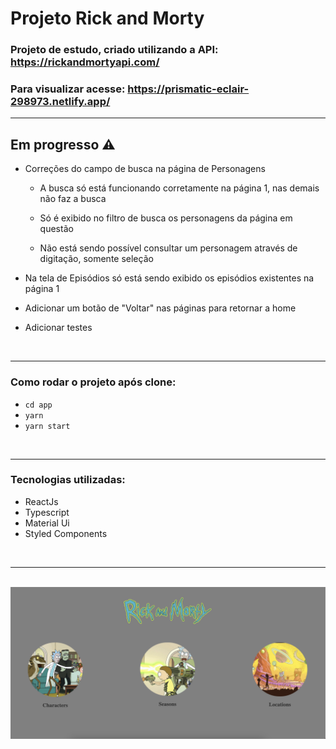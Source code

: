 # Projeto Rick and Morty

### Projeto de estudo, criado utilizando a API: https://rickandmortyapi.com/

### Para visualizar acesse: https://prismatic-eclair-298973.netlify.app/

---

## Em progresso ⚠️

- Correções do campo de busca na página de Personagens
  - A busca só está funcionando corretamente na página 1, nas demais não faz a busca

  - Só é exibido no filtro de busca os personagens da página em questão

  - Não está sendo possível consultar um personagem através de digitação, somente seleção

- Na tela de Episódios só está sendo exibido os episódios existentes na página 1

- Adicionar um botão de "Voltar" nas páginas para retornar a home

- Adicionar testes

<br>

---

### Como rodar o projeto após clone:

- `cd app`
- `yarn`
- `yarn start`

<br>

---

### Tecnologias utilizadas:

- ReactJs
- Typescript
- Material Ui
- Styled Components

<br>

---

<br>

<img src="src/archives/home.png">
